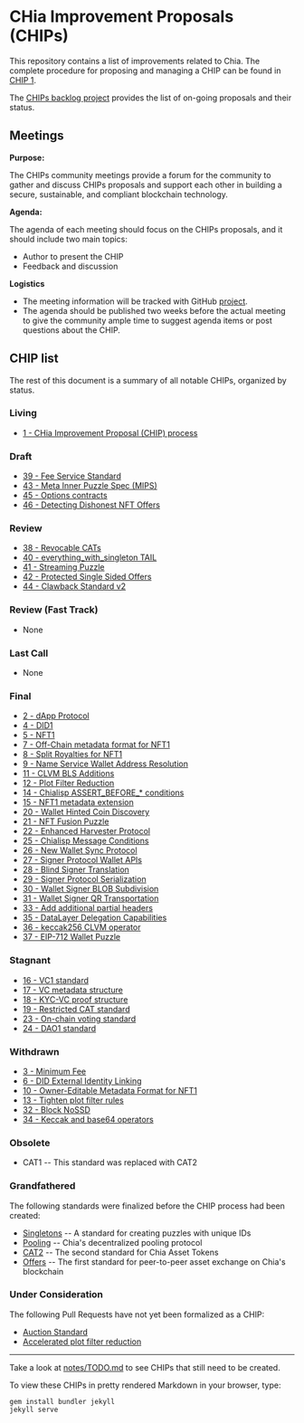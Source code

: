 # CHia Improvement Proposals (CHIPs)

This repository contains a list of improvements related to Chia. The complete procedure for proposing and managing a CHIP can be found in [CHIP 1](/CHIPs/chip-0001.md).

The [CHIPs backlog project](https://github.com/Chia-Network/chips/projects/1) provides the list of on-going proposals and their status. 

## Meetings
**Purpose:**

The CHIPs community meetings provide a forum for the community to gather and discuss CHIPs proposals and support each other in building a secure, sustainable, and compliant blockchain technology. 

**Agenda:**

The agenda of each meeting should focus on the CHIPs proposals, and it should include two main topics: 
- Author to present the CHIP
- Feedback and discussion

**Logistics**
- The meeting information will be tracked with GitHub [project](https://github.com/Chia-Network/dev-community-meetings/projects/1). 
- The agenda should be published two weeks before the actual meeting to give the community ample time to suggest agenda items or post questions about the CHIP. 


## CHIP list
The rest of this document is a summary of all notable CHIPs, organized by status.

### Living
* [1 - CHia Improvement Proposal (CHIP) process](/CHIPs/chip-0001.md)

### Draft
* [39 - Fee Service Standard](https://github.com/Chia-Network/chips/pull/138)
* [43 - Meta Inner Puzzle Spec (MIPS)](https://github.com/Chia-Network/chips/pull/145)
* [45 - Options contracts](https://github.com/Chia-Network/chips/pull/152)
* [46 - Detecting Dishonest NFT Offers](https://github.com/Chia-Network/chips/pull/151)

### Review
* [38 - Revocable CATs](https://github.com/Chia-Network/chips/pull/136)
* [40 - everything_with_singleton TAIL](https://github.com/Chia-Network/chips/pull/139)
* [41 - Streaming Puzzle](https://github.com/Chia-Network/chips/pull/142)
* [42 - Protected Single Sided Offers](https://github.com/Chia-Network/chips/pull/143)
* [44 - Clawback Standard v2](https://github.com/Chia-Network/chips/pull/150)

### Review (Fast Track)
* None

### Last Call
* None

### Final
* [2 - dApp Protocol](/CHIPs/chip-0002.md)
* [4 - DID1](/CHIPs/chip-0004.md)
* [5 - NFT1](/CHIPs/chip-0005.md)
* [7 - Off-Chain metadata format for NFT1](/CHIPs/chip-0007.md)
* [8 - Split Royalties for NFT1](/CHIPs/chip-0008.md)
* [9 - Name Service Wallet Address Resolution](/CHIPs/chip-0009.md)
* [11 - CLVM BLS Additions](/CHIPs/chip-0011.md)
* [12 - Plot Filter Reduction](/CHIPs/chip-0012.md)
* [14 - Chialisp ASSERT_BEFORE_* conditions](/CHIPs/chip-0014.md)
* [15 - NFT1 metadata extension](/CHIPs/chip-0015.md)
* [20 - Wallet Hinted Coin Discovery](/CHIPs/chip-0020.md)
* [21 - NFT Fusion Puzzle](/CHIPs/chip-0021.md)
* [22 - Enhanced Harvester Protocol](/CHIPs/chip-0022.md)
* [25 - Chialisp Message Conditions](/CHIPs/chip-0025.md)
* [26 - New Wallet Sync Protocol](/CHIPs/chip-0026.md)
* [27 - Signer Protocol Wallet APIs](/CHIPs/chip-0027.md)
* [28 - Blind Signer Translation](/CHIPs/chip-0028.md)
* [29 - Signer Protocol Serialization](/CHIPs/chip-0029.md)
* [30 - Wallet Signer BLOB Subdivision](/CHIPs/chip-0030.md)
* [31 - Wallet Signer QR Transportation](/CHIPs/chip-0031.md)
* [33 - Add additional partial headers](/CHIPs/chip-0033.md)
* [35 - DataLayer Delegation Capabilities](/CHIPs/chip-0035.md)
* [36 - keccak256 CLVM operator](/CHIPs/chip-0036.md)
* [37 - EIP-712 Wallet Puzzle](/CHIPs/chip-0037.md)

### Stagnant
* [16 - VC1 standard](https://github.com/Chia-Network/chips/pull/65)
* [17 - VC metadata structure](https://github.com/Chia-Network/chips/pull/66)
* [18 - KYC-VC proof structure](https://github.com/Chia-Network/chips/pull/67)
* [19 - Restricted CAT standard](https://github.com/Chia-Network/chips/pull/68)
* [23 - On-chain voting standard](https://github.com/Chia-Network/chips/pull/90)
* [24 - DAO1 standard](https://github.com/Chia-Network/chips/pull/93)

### Withdrawn
* [3 - Minimum Fee](https://github.com/Chia-Network/chips/pull/13)
* [6 - DID External Identity Linking](https://github.com/Chia-Network/chips/pull/12)
* [10 - Owner-Editable Metadata Format for NFT1](https://github.com/Chia-Network/chips/pull/33)
* [13 - Tighten plot filter rules](https://github.com/Chia-Network/chips/pull/57)
* [32 - Block NoSSD](https://github.com/Chia-Network/chips/pull/111)
* [34 - Keccak and base64 operators](https://github.com/Chia-Network/chips/pull/116)

### Obsolete
* CAT1 -- This standard was replaced with CAT2

### Grandfathered
The following standards were finalized before the CHIP process had been created:
* [Singletons](https://chialisp.com/singletons) -- A standard for creating puzzles with unique IDs
* [Pooling](https://chialisp.com/pooling) -- Chia's decentralized pooling protocol
* [CAT2](https://chialisp.com/cats) -- The second standard for Chia Asset Tokens
* [Offers](https://chialisp.com/offers) -- The first standard for peer-to-peer asset exchange on Chia's blockchain

### Under Consideration
The following Pull Requests have not yet been formalized as a CHIP:
* [Auction Standard](https://github.com/Chia-Network/chips/pull/24)
* [Accelerated plot filter reduction](https://github.com/Chia-Network/chips/pull/95)

-----

Take a look at [notes/TODO.md](/notes/TODO.md) to see CHIPs that still need to be created.

To view these CHIPs in pretty rendered Markdown in your browser, type:

```
gem install bundler jekyll
jekyll serve
```
